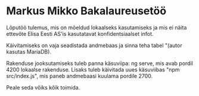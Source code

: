 # Markus Mikko Bakalaureusetöö

Lõputöö tulemus, mis on mõeldud lokaalseks kasutamiseks ja mis ei näita ettevõte Elisa Eesti AS'is kasutatavat konfidentsiaalset infot.

Käivitamiseks on vaja seadistada andmebaas ja sinna teha tabel "(autor kasutas MariaDB). 

Rakenduse jooksutamiseks tuleb panna käsuviipa: ng serve, mis avab pordil 4200 lokaalse rakenduse. Lisaks tuleb käivitada uues käsuviibas "npm src/index.js", mis paneb andmebaasi kuulama pordile 2700. 

Peale seda võiks kõik toimida.
